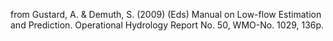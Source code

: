 from Gustard, A. & Demuth, S. (2009) (Eds) Manual on Low-flow Estimation and Prediction. Operational Hydrology Report No. 50, WMO-No. 1029, 136p. 